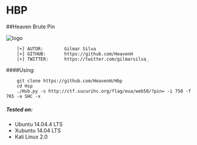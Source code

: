 # HBP
##Heaven Brute Pin

![logo](logo.png)

```
    [+] AUTOR:        Gilmar Silva
    [+] GITHUB:       https://github.com/HeavenH
    [+] TWITTER:      https://twitter.com/gilmarsilva_
```

####Using:
```
    git clone https://github.com/HeavenH/Hbp
    cd Hsp
    ./Hsb.py -s http://ctf.sucurihc.org/flag/eua/web50/?pin= -i 750 -f 765 -a SHC -x
```

##### Tested on:

* Ubuntu 14.04.4 LTS
* Xubuntu 14.04 LTS
* Kali Linux 2.0
